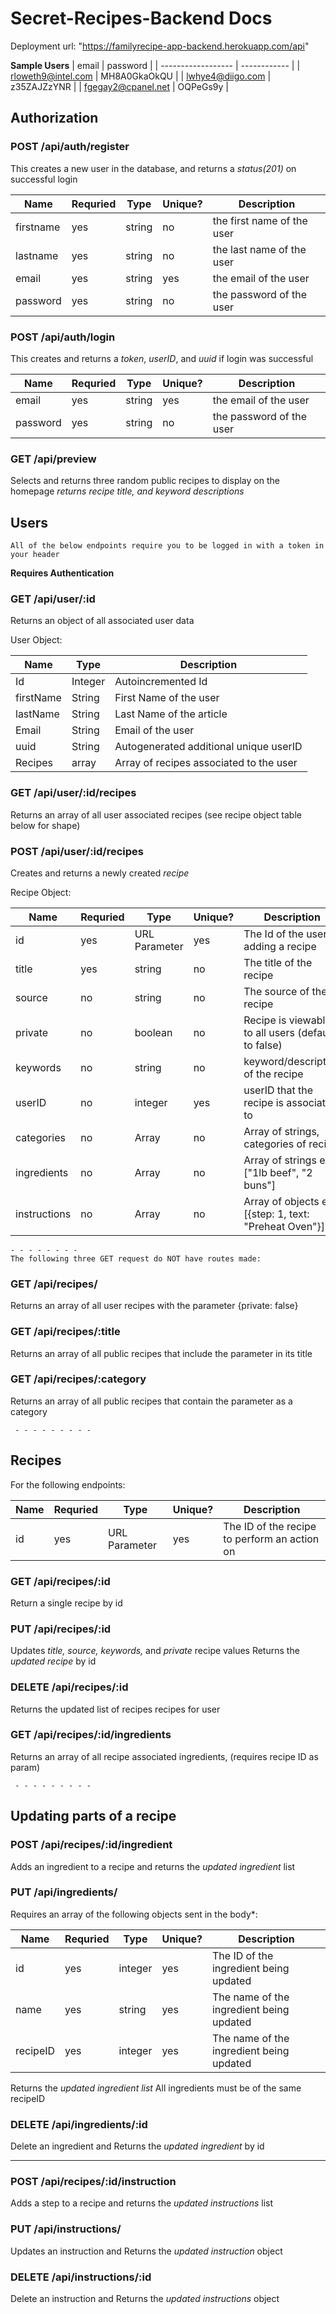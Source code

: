 # Secret-Recipes-Backend Docs

Deployment url: "https://familyrecipe-app-backend.herokuapp.com/api"

   **Sample Users**
| email              | password     |
| ------------------ | ------------ |
| rloweth9@intel.com | MH8A0GkaOkQU |
| lwhye4@diigo.com   | z35ZAJZzYNR  |
| fgegay2@cpanel.net | OQPeGs9y     |

## Authorization

### POST /api/auth/register

This creates a new user in the database, and returns a _status(201)_ on successful login

| Name      | Requried | Type   | Unique? | Description                |
| --------- | -------- | ------ | ------- | -------------------------- |
| firstname | yes      | string | no      | the first name of the user |
| lastname  | yes      | string | no      | the last name of the user  |
| email     | yes      | string | yes     | the email of the user      |
| password  | yes      | string | no      | the password of the user   |

### POST /api/auth/login

This creates and returns a _token_, _userID_, and _uuid_ if login was successful

| Name     | Requried | Type   | Unique? | Description              |
| -------- | -------- | ------ | ------- | ------------------------ |
| email    | yes      | string | yes     | the email of the user    |
| password | yes      | string | no      | the password of the user |

### GET /api/preview

Selects and returns three random public recipes to display on the homepage
_returns recipe title, and keyword descriptions_

## Users

    All of the below endpoints require you to be logged in with a token in your header
**Requires Authentication**

### GET /api/user/:id

Returns an object of all associated user data

User Object:

| Name      | Type    | Description                             |
| --------- | ------- | --------------------------------------- |
| Id        | Integer | Autoincremented Id                      |
| firstName | String  | First Name of the user                  |
| lastName  | String  | Last Name of the article                |
| Email     | String  | Email of the user                       |
| uuid      | String  | Autogenerated additional unique userID  |
| Recipes   | array   | Array of recipes associated to the user |

### GET /api/user/:id/recipes

Returns an array of all user associated recipes (see recipe object table below for shape)


### POST /api/user/:id/recipes

Creates and returns a newly created _recipe_

Recipe Object:

| Name         | Requried | Type          | Unique? | Description                                            |
| ------------ | -------- | ------------- | ------- | ------------------------------------------------------ |
| id           | yes      | URL Parameter | yes     | The Id of the user adding a recipe                     |
| title        | yes      | string        | no      | The title of the recipe                                |
| source       | no       | string        | no      | The source of the recipe                                |
| private      | no       | boolean       | no      | Recipe is viewable to all users (defaults to false)    |
| keywords     | no       | string        | no      | keyword/description of the recipe                                 |
| userID     | no       | integer        | yes      | userID that the recipe is associated to                                 |
| categories   | no       | Array         | no      | Array of strings, categories of recipe                 |
| ingredients  | no       | Array         | no      | Array of strings ex: ["1lb beef", "2 buns"]            |
| instructions | no       | Array         | no      | Array of objects ex: [{step: 1, text: "Preheat Oven"}] |

    - - - - - - - -
    The following three GET request do NOT have routes made:
### GET /api/recipes/

Returns an array of all user recipes with the parameter {private: false}

### GET /api/recipes/:title

Returns an array of all public recipes that include the parameter in its title

### GET /api/recipes/:category

Returns an array of all public recipes that contain the parameter as a category


     - - - - - - - - - 

## Recipes

For the following endpoints:

| Name | Requried | Type          | Unique? | Description                                  |
| ---- | -------- | ------------- | ------- | -------------------------------------------- |
| id   | yes      | URL Parameter | yes     | The ID of the recipe to perform an action on |


### GET /api/recipes/:id

Return a single recipe by id

### PUT /api/recipes/:id

Updates _title, source, keywords,_ and _private_ recipe values
Returns the _updated recipe_ by id

### DELETE /api/recipes/:id

Returns the updated list of recipes recipes for user

### GET /api/recipes/:id/ingredients

Returns an array of all recipe associated ingredients, (requires recipe ID as param)

     - - - - - - - - - 

## Updating parts of a recipe

### POST /api/recipes/:id/ingredient

Adds an ingredient to a recipe and returns the _updated ingredient_ list

### PUT /api/ingredients/

Requires an array of the following objects sent in the body*:

| Name | Requried | Type          | Unique? | Description                                  |
| ---- | -------- | ------------- | ------- | -------------------------------------------- |
| id   | yes      | integer | yes     | The ID of the ingredient being updated |
| name   | yes      | string | yes     | The name of the ingredient being updated |
| recipeID   | yes      | integer | yes     | The name of the ingredient being updated |

Returns the _updated ingredient list_ 
All ingredients must be of the same recipeID

### DELETE /api/ingredients/:id

Delete an ingredient and Returns the _updated ingredient_ by id

- - - - - - - - - - - - - - - - - - - -

### POST /api/recipes/:id/instruction

Adds a step to a recipe and returns the _updated instructions_ list

### PUT /api/instructions/

Updates an instruction and Returns the _updated instruction_ object

### DELETE /api/instructions/:id

Delete an instruction and Returns the _updated instructions_ object
